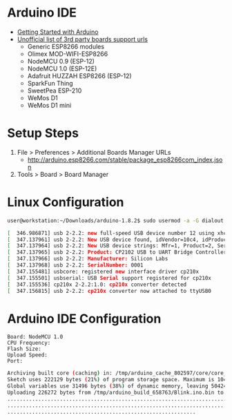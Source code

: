 # Arduino IDE

- [Getting Started with Arduino](http://www.arduino.cc/en/Guide/HomePage)
- [Unofficial list of 3rd party boards support urls](https://github.com/arduino/Arduino/wiki/Unofficial-list-of-3rd-party-boards-support-urls)
  - Generic ESP8266 modules
  - Olimex MOD-WIFI-ESP8266
  - NodeMCU 0.9 (ESP-12)
  - NodeMCU 1.0 (ESP-12E)
  - Adafruit HUZZAH ESP8266 (ESP-12)
  - SparkFun Thing
  - SweetPea ESP-210
  - WeMos D1
  - WeMos D1 mini

# Setup Steps

1. File > Preferences > Additional Boards Manager URLs
   - http://arduino.esp8266.com/stable/package_esp8266com_index.json
2. Tools > Board > Board Manager

# Linux Configuration

```sh
user@workstation:~/Downloads/arduino-1.8.2$ sudo usermod -a -G dialout xe1gyq
```

```sh
[  346.986871] usb 2-2.2: new full-speed USB device number 12 using xhci_hcd
[  347.137961] usb 2-2.2: New USB device found, idVendor=10c4, idProduct=ea60
[  347.137964] usb 2-2.2: New USB device strings: Mfr=1, Product=2, SerialNumber=3
[  347.137965] usb 2-2.2: Product: CP2102 USB to UART Bridge Controller
[  347.137966] usb 2-2.2: Manufacturer: Silicon Labs
[  347.137968] usb 2-2.2: SerialNumber: 0001
[  347.155481] usbcore: registered new interface driver cp210x
[  347.155501] usbserial: USB Serial support registered for cp210x
[  347.155536] cp210x 2-2.2:1.0: cp210x converter detected
[  347.156815] usb 2-2.2: cp210x converter now attached to ttyUSB0
```

# Arduino IDE Configuration

```
Board: NodeMCU 1.0
CPU Frequency: 
Flash Size: 
Upload Speed: 
Port: 
```

```sh
Archiving built core (caching) in: /tmp/arduino_cache_802597/core/core_esp8266_esp8266_nodemcuv2_CpuFrequency_80,UploadSpeed_115200,FlashSize_4M3M_270be6ff9182869e36429f5bd365089d.a
Sketch uses 222129 bytes (21%) of program storage space. Maximum is 1044464 bytes.
Global variables use 31496 bytes (38%) of dynamic memory, leaving 50424 bytes for local variables. Maximum is 81920 bytes.
Uploading 226272 bytes from /tmp/arduino_build_658763/Blink.ino.bin to flash at 0x00000000
................................................................................ [ 36% ]
................................................................................ [ 72% ]
.............................................................                    [ 100% ]

```

